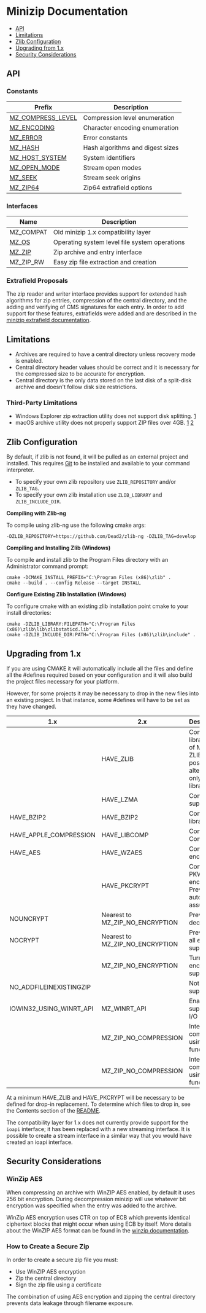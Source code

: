 # Minizip Documentation  <!-- omit in toc -->

- [API](#api)
- [Limitations](#limitations)
- [Zlib Configuration](#zlib-configuration)
- [Upgrading from 1.x](#upgrading-from-1x)
- [Security Considerations](#security-considerations)

## API

### Constants <!-- omit in toc -->

|Prefix|Description|
|-|-|
|[MZ_COMPRESS_LEVEL](mz_compress_level.md)|Compression level enumeration|
|[MZ_ENCODING](mz_encoding.md)|Character encoding enumeration|
|[MZ_ERROR](mz_error.md)|Error constants|
|[MZ_HASH](mz_hash.md)|Hash algorithms and digest sizes
|[MZ_HOST_SYSTEM](mz_host_system.md)|System identifiers|
|[MZ_OPEN_MODE](mz_open_mode.md)|Stream open modes|
|[MZ_SEEK](mz_seek.md)|Stream seek origins|
|[MZ_ZIP64](mz_zip64.md)|Zip64 extrafield options|

### Interfaces <!-- omit in toc -->

|Name|Description|
|-|-|
|MZ_COMPAT|Old minizip 1.x compatibility layer|
|[MZ_OS](mz_os.md)|Operating system level file system operations|
|[MZ_ZIP](mz_zip.md)|Zip archive and entry interface |
|MZ_ZIP_RW|Easy zip file extraction and creation|

### Extrafield Proposals <!-- omit in toc -->

The zip reader and writer interface provides support for extended hash algorithms for zip entries, compression of the central directory, and the adding and verifying of CMS signatures for each entry. In order to add support for these features, extrafields were added and are described in the [minizip extrafield documentation](mz_extrafield.md).

## Limitations

+ Archives are required to have a central directory unless recovery mode is enabled.
+ Central directory header values should be correct and it is necessary for the compressed size to be accurate for encryption.
+ Central directory is the only data stored on the last disk of a split-disk archive and doesn't follow disk size restrictions.

### Third-Party Limitations <!-- omit in toc -->

* Windows Explorer zip extraction utility does not support disk splitting. [1](https://stackoverflow.com/questions/31286707/the-same-volume-can-not-be-used-as-both-the-source-and-destination)
* macOS archive utility does not properly support ZIP files over 4GB. [1](http://web.archive.org/web/20140331005235/http://www.springyarchiver.com/blog/topic/topic/203) [2](https://bitinn.net/10716/)

## Zlib Configuration

By default, if zlib is not found, it will be pulled as an external project and installed. This requires [Git](https://git-scm.com/) to be installed and available to your command interpreter.

* To specify your own zlib repository use `ZLIB_REPOSITORY` and/or `ZLIB_TAG`.
* To specify your own zlib installation use `ZLIB_LIBRARY` and `ZLIB_INCLUDE_DIR`.

**Compiling with Zlib-ng**

To compile using zlib-ng use the following cmake args:

```
-DZLIB_REPOSITORY=https://github.com/Dead2/zlib-ng -DZLIB_TAG=develop
```
**Compiling and Installing Zlib (Windows)**

To compile and install zlib to the Program Files directory with an Administrator command prompt:

```
cmake -DCMAKE_INSTALL_PREFIX="C:\Program Files (x86)\zlib" .
cmake --build . --config Release --target INSTALL
```
**Configure Existing Zlib Installation (Windows)**

To configure cmake with an existing zlib installation point cmake to your install directories:

```
cmake -DZLIB_LIBRARY:FILEPATH="C:\Program Files (x86)\zlib\lib\zlibstaticd.lib" .
cmake -DZLIB_INCLUDE_DIR:PATH="C:\Program Files (x86)\zlib\include" .
```

## Upgrading from 1.x

If you are using CMAKE it will automatically include all the files and define all the #defines
required based on your configuration and it will also build the project files necessary for your platform.

However, for some projects it may be necessary to drop in the new files into an existing project. In that
instance, some #defines will have to be set as they have changed.

|1.x|2.x|Description|
|-|-|:-|
||HAVE_ZLIB|Compile with ZLIB library. Older verisons of Minizip required ZLIB. It is now possible to alternatively compile only using liblzma library.|
||HAVE_LZMA|Compile with LZMA support.|
|HAVE_BZIP2|HAVE_BZIP2|Compile with BZIP2 library support.|
|HAVE_APPLE_COMPRESSION|HAVE_LIBCOMP|Compile using Apple Compression library.|
|HAVE_AES|HAVE_WZAES|Compile using AES encryption support.|
||HAVE_PKCRYPT|Compile using PKWARE traditional encryption support. Previously this was automatically assumed.|
|NOUNCRYPT|Nearest to MZ_ZIP_NO_ENCRYPTION|Previously turn off all decryption support.|
|NOCRYPT|Nearest to MZ_ZIP_NO_ENCRYPTION|Previously turned off all encryption support.|
||MZ_ZIP_NO_ENCRYPTION|Turns off all encryption/decryption support.|
|NO_ADDFILEINEXISTINGZIP||Not currently supported.|
|IOWIN32_USING_WINRT_API|MZ_WINRT_API|Enable WinRT API support in Win32 file I/O stream.|
||MZ_ZIP_NO_COMPRESSION|Intended to reduce compilation size if not using zipping functionality.|
||MZ_ZIP_NO_COMPRESSION|Intended to reduce compilation size if not using zipping functionality.|

At a minimum HAVE_ZLIB and HAVE_PKCRYPT will be necessary to be defined for drop-in replacement. To determine which files to drop in, see the Contents section of the [README](https://github.com/nmoinvaz/minizip/blob/master/README.md).

The compatibility layer for 1.x does not currently provide support for the `ioapi` interface; it has been replaced with a new streaming interface. It is possible to create a stream interface in a similar way that you would have created an  ioapi interface.

## Security Considerations

### WinZip AES <!-- omit in toc -->

When compressing an archive with WinZIP AES enabled, by default it uses 256 bit encryption. During decompression minizip will use whatever bit encryption was specified when the entry was added to the archive.

WinZip AES encryption uses CTR on top of ECB which prevents identical ciphertext blocks that might occur when using ECB by itself. More details about the WinZIP AES format can be found in the [winzip documentation](zip/winzip_aes.md).

### How to Create a Secure Zip <!-- omit in toc -->

In order to create a secure zip file you must:

* Use WinZIP AES encryption
* Zip the central directory
* Sign the zip file using a certificate

The combination of using AES encryption and zipping the central directory prevents data leakage through filename exposure.
